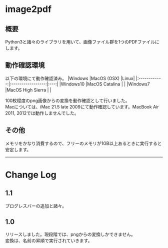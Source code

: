 # image2pdf
## 概要
Python3と諸々のライブラリを用いて、画像ファイル群を1つのPDFファイルにします。  

## 動作確認環境
以下の環境にて動作確認済み。
|Windows       |MacOS (OSX)        |Linux|
|:------------:|:-----------------:|:---:|
|Windows10     |MacOS Catalina     |     |
|Windows7      |MacOS High Sierra  |     |　　

100枚程度のpng画像からの変換を動作確認として行いました。  
Macについては、iMac 21.5 late 2009にて動作確認しています。MacBook Air 2011, 2012では動作しませんでした。  


## その他  
メモリをかなり消費するので、フリーのメモリが1GB以上あるときに実行すると安定します。

---
# Change Log
## 1.1
プログレスバーの追加と諸々。
## 1.0
リリースしました。現段階では、pngからの変換しかできません。  
変換は、名前の昇順で実行されていきます。
